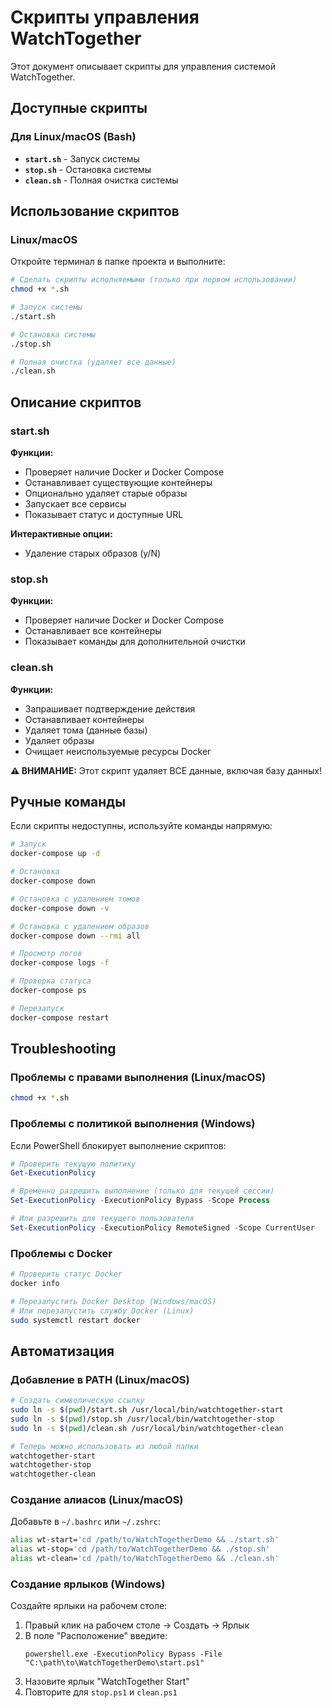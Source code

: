 # Скрипты управления WatchTogether

Этот документ описывает скрипты для управления системой WatchTogether.

## Доступные скрипты

### Для Linux/macOS (Bash)

- **`start.sh`** - Запуск системы
- **`stop.sh`** - Остановка системы
- **`clean.sh`** - Полная очистка системы

## Использование скриптов

### Linux/macOS

Откройте терминал в папке проекта и выполните:

```bash
# Сделать скрипты исполняемыми (только при первом использовании)
chmod +x *.sh

# Запуск системы
./start.sh

# Остановка системы
./stop.sh

# Полная очистка (удаляет все данные)
./clean.sh
```

## Описание скриптов

### start.sh

**Функции:**
- Проверяет наличие Docker и Docker Compose
- Останавливает существующие контейнеры
- Опционально удаляет старые образы
- Запускает все сервисы
- Показывает статус и доступные URL

**Интерактивные опции:**
- Удаление старых образов (y/N)

### stop.sh

**Функции:**
- Проверяет наличие Docker и Docker Compose
- Останавливает все контейнеры
- Показывает команды для дополнительной очистки

### clean.sh

**Функции:**
- Запрашивает подтверждение действия
- Останавливает контейнеры
- Удаляет тома (данные базы)
- Удаляет образы
- Очищает неиспользуемые ресурсы Docker

**⚠️ ВНИМАНИЕ:** Этот скрипт удаляет ВСЕ данные, включая базу данных!

## Ручные команды

Если скрипты недоступны, используйте команды напрямую:

```bash
# Запуск
docker-compose up -d

# Остановка
docker-compose down

# Остановка с удалением томов
docker-compose down -v

# Остановка с удалением образов
docker-compose down --rmi all

# Просмотр логов
docker-compose logs -f

# Проверка статуса
docker-compose ps

# Перезапуск
docker-compose restart
```

## Troubleshooting

### Проблемы с правами выполнения (Linux/macOS)

```bash
chmod +x *.sh
```

### Проблемы с политикой выполнения (Windows)

Если PowerShell блокирует выполнение скриптов:

```powershell
# Проверить текущую политику
Get-ExecutionPolicy

# Временно разрешить выполнение (только для текущей сессии)
Set-ExecutionPolicy -ExecutionPolicy Bypass -Scope Process

# Или разрешить для текущего пользователя
Set-ExecutionPolicy -ExecutionPolicy RemoteSigned -Scope CurrentUser
```

### Проблемы с Docker

```bash
# Проверить статус Docker
docker info

# Перезапустить Docker Desktop (Windows/macOS)
# Или перезапустить службу Docker (Linux)
sudo systemctl restart docker
```

## Автоматизация

### Добавление в PATH (Linux/macOS)

```bash
# Создать символическую ссылку
sudo ln -s $(pwd)/start.sh /usr/local/bin/watchtogether-start
sudo ln -s $(pwd)/stop.sh /usr/local/bin/watchtogether-stop
sudo ln -s $(pwd)/clean.sh /usr/local/bin/watchtogether-clean

# Теперь можно использовать из любой папки
watchtogether-start
watchtogether-stop
watchtogether-clean
```

### Создание алиасов (Linux/macOS)

Добавьте в `~/.bashrc` или `~/.zshrc`:

```bash
alias wt-start='cd /path/to/WatchTogetherDemo && ./start.sh'
alias wt-stop='cd /path/to/WatchTogetherDemo && ./stop.sh'
alias wt-clean='cd /path/to/WatchTogetherDemo && ./clean.sh'
```

### Создание ярлыков (Windows)

Создайте ярлыки на рабочем столе:

1. Правый клик на рабочем столе → Создать → Ярлык
2. В поле "Расположение" введите:
   ```
   powershell.exe -ExecutionPolicy Bypass -File "C:\path\to\WatchTogetherDemo\start.ps1"
   ```
3. Назовите ярлык "WatchTogether Start"
4. Повторите для `stop.ps1` и `clean.ps1` 